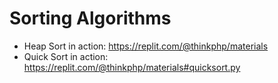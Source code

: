 # Sorting Algorithms

* Heap Sort in action: https://replit.com/@thinkphp/materials
* Quick Sort in action: https://replit.com/@thinkphp/materials#quicksort.py

